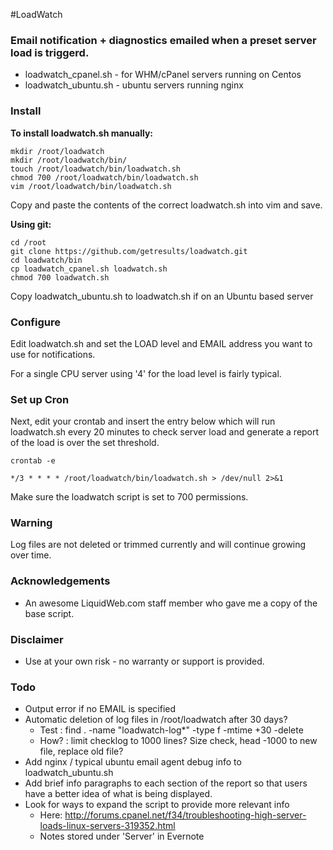 #LoadWatch 

### Email notification + diagnostics emailed when a preset server load is triggerd.  

* loadwatch_cpanel.sh - for WHM/cPanel servers running on Centos
* loadwatch_ubuntu.sh - ubuntu servers running nginx


### Install

**To install loadwatch.sh manually:** 

```
mkdir /root/loadwatch
mkdir /root/loadwatch/bin/
touch /root/loadwatch/bin/loadwatch.sh
chmod 700 /root/loadwatch/bin/loadwatch.sh
vim /root/loadwatch/bin/loadwatch.sh    
```
Copy and paste the contents of the correct loadwatch.sh into vim and save. 

**Using git:**

```
cd /root
git clone https://github.com/getresults/loadwatch.git
cd loadwatch/bin
cp loadwatch_cpanel.sh loadwatch.sh
chmod 700 loadwatch.sh
```
Copy loadwatch_ubuntu.sh to loadwatch.sh if on an Ubuntu based server

### Configure

Edit loadwatch.sh and set the LOAD level and EMAIL address you want to use for notifications.

For a single CPU server using '4' for the load level is fairly typical. 


### Set up Cron

Next, edit your crontab and insert the entry below which will run loadwatch.sh every 20 minutes to check server load and generate a report of the load is over the set threshold.

```
crontab -e  

*/3 * * * * /root/loadwatch/bin/loadwatch.sh > /dev/null 2>&1
```

Make sure the loadwatch script is set to 700 permissions. 

### Warning

Log files are not deleted or trimmed currently and will continue growing over time.  


### Acknowledgements

* An awesome LiquidWeb.com staff member who gave me a copy of the base script.


### Disclaimer

* Use at your own risk - no warranty or support is provided. 

### Todo

* Output error if no EMAIL is specified
* Automatic deletion of log files in /root/loadwatch after 30 days?
	* Test :  find . -name "loadwatch-log*" -type f -mtime +30 -delete
	* How? :  limit checklog to 1000 lines? Size check, head -1000 to new file, replace old file?
* Add nginx / typical ubuntu email agent debug info to loadwatch_ubuntu.sh
* Add brief info paragraphs to each section of the report so that users have a better idea of what is being displayed.
* Look for ways to expand the script to provide more relevant info
	* Here: http://forums.cpanel.net/f34/troubleshooting-high-server-loads-linux-servers-319352.html 
	* Notes stored under 'Server' in Evernote

